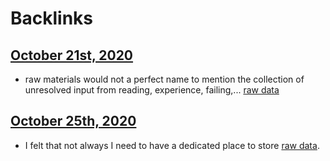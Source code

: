 
# Backlinks
## [October 21st, 2020](<October 21st, 2020.md>)
- raw materials would not a perfect name to mention the collection of unresolved input from reading, experience, failing,... [raw data](<raw data.md>)

## [October 25th, 2020](<October 25th, 2020.md>)
- I felt that not always I need to have a dedicated place to store [raw data](<raw data.md>).

